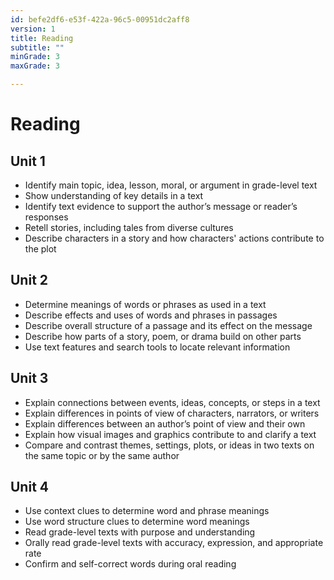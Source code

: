 ```yaml
---
id: befe2df6-e53f-422a-96c5-00951dc2aff8
version: 1
title: Reading
subtitle: ""
minGrade: 3
maxGrade: 3

---
```

# Reading


## Unit 1
* Identify main topic, idea, lesson, moral, or argument in grade-level text
* Show understanding of key details in a text
* Identify text evidence to support the author’s message or reader’s responses
* Retell stories, including tales from diverse cultures
* Describe characters in a story and how characters' actions contribute to the plot

## Unit 2
* Determine meanings of words or phrases as used in a text
* Describe effects and uses of words and phrases in passages
* Describe overall structure of a passage and its effect on the message
* Describe how parts of a story, poem, or drama build on other parts
* Use text features and search tools to locate relevant information

## Unit 3
* Explain connections between events, ideas, concepts, or steps in a text
* Explain differences in points of view of characters, narrators, or writers
* Explain differences between an author’s point of view and their own
* Explain how visual images and graphics contribute to and clarify a text
* Compare and contrast themes, settings, plots, or ideas in two texts on the same topic or by the same author

## Unit 4
* Use context clues to determine word and phrase meanings
* Use word structure clues to determine word meanings
* Read grade-level texts with purpose and understanding
* Orally read grade-level texts with accuracy, expression, and appropriate rate
* Confirm and self-correct words during oral reading